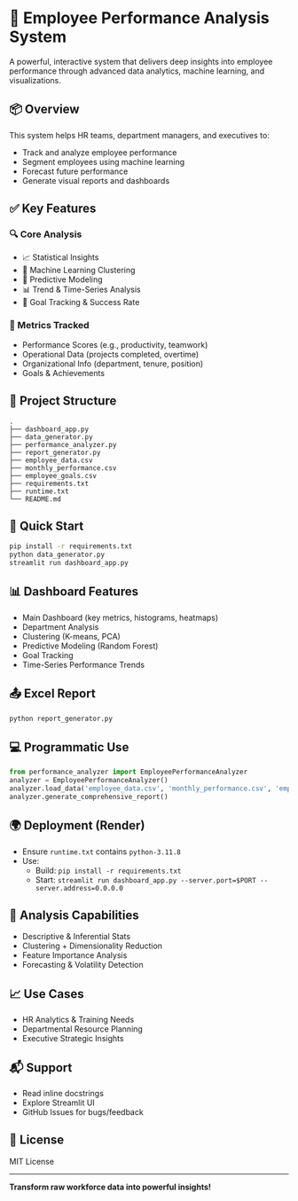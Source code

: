 # 🚀 Employee Performance Analysis System

A powerful, interactive system that delivers deep insights into employee performance through advanced data analytics, machine learning, and visualizations.

## 📦 Overview

This system helps HR teams, department managers, and executives to:
- Track and analyze employee performance
- Segment employees using machine learning
- Forecast future performance
- Generate visual reports and dashboards

## ✅ Key Features

### 🔍 Core Analysis
- 📈 Statistical Insights
- 🧠 Machine Learning Clustering
- 🤖 Predictive Modeling
- 📊 Trend & Time-Series Analysis
- 🎯 Goal Tracking & Success Rate

### 🎯 Metrics Tracked
- Performance Scores (e.g., productivity, teamwork)
- Operational Data (projects completed, overtime)
- Organizational Info (department, tenure, position)
- Goals & Achievements

## 📁 Project Structure

```
.
├── dashboard_app.py
├── data_generator.py
├── performance_analyzer.py
├── report_generator.py
├── employee_data.csv
├── monthly_performance.csv
├── employee_goals.csv
├── requirements.txt
├── runtime.txt
└── README.md
```

## 🚀 Quick Start

```bash
pip install -r requirements.txt
python data_generator.py
streamlit run dashboard_app.py
```

## 📊 Dashboard Features

- Main Dashboard (key metrics, histograms, heatmaps)
- Department Analysis
- Clustering (K-means, PCA)
- Predictive Modeling (Random Forest)
- Goal Tracking
- Time-Series Performance Trends

## 📤 Excel Report

```bash
python report_generator.py
```

## 💻 Programmatic Use

```python
from performance_analyzer import EmployeePerformanceAnalyzer
analyzer = EmployeePerformanceAnalyzer()
analyzer.load_data('employee_data.csv', 'monthly_performance.csv', 'employee_goals.csv')
analyzer.generate_comprehensive_report()
```

## 🌍 Deployment (Render)

- Ensure `runtime.txt` contains `python-3.11.8`
- Use:
  - Build: `pip install -r requirements.txt`
  - Start: `streamlit run dashboard_app.py --server.port=$PORT --server.address=0.0.0.0`

## 🧠 Analysis Capabilities

- Descriptive & Inferential Stats
- Clustering + Dimensionality Reduction
- Feature Importance Analysis
- Forecasting & Volatility Detection

## 📈 Use Cases

- HR Analytics & Training Needs
- Departmental Resource Planning
- Executive Strategic Insights

## 📬 Support

- Read inline docstrings
- Explore Streamlit UI
- GitHub Issues for bugs/feedback

## 📝 License

MIT License

---

**Transform raw workforce data into powerful insights!**
